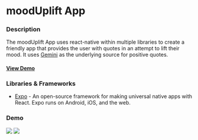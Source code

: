# moodUplift App

### Description

The moodUplift App uses react-native within multiple libraries to create a friendly app that provides the user with quotes in an attempt to lift their mood. It uses [Gemini](https://ai.google.dev/) as the underlying source for positive quotes.

#### [View Demo](#demo)

### Libraries & Frameworks

- [Expo](https://www.npmjs.com/package/expo) - An open-source framework for making universal native apps with React. Expo runs on Android, iOS, and the web.
### Demo

![]([https://github.com/Your_Repository_Name/Your_GIF_Name.gif](https://github.com/marcolaaa/mooduplift/blob/main/gif1.gif))
![]([https://github.com/Your_Repository_Name/Your_GIF_Name.gif](https://github.com/marcolaaa/mooduplift/blob/main/gif_scroll.gif))
